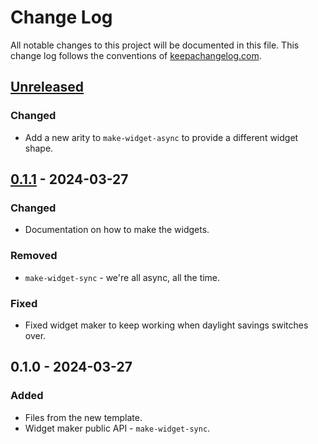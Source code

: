 # Change Log
All notable changes to this project will be documented in this file. This change log follows the conventions of [keepachangelog.com](http://keepachangelog.com/).

## [Unreleased]
### Changed
- Add a new arity to `make-widget-async` to provide a different widget shape.

## [0.1.1] - 2024-03-27
### Changed
- Documentation on how to make the widgets.

### Removed
- `make-widget-sync` - we're all async, all the time.

### Fixed
- Fixed widget maker to keep working when daylight savings switches over.

## 0.1.0 - 2024-03-27
### Added
- Files from the new template.
- Widget maker public API - `make-widget-sync`.

[Unreleased]: https://sourcehost.site/your-name/datomic-example-connection/compare/0.1.1...HEAD
[0.1.1]: https://sourcehost.site/your-name/datomic-example-connection/compare/0.1.0...0.1.1
